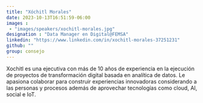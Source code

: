 ```yaml
---
title: "Xóchitl Morales"
date: 2023-10-13T16:51:59-06:00
images : 
 - "images/speakers/xochitl-morales.jpg"
designation : "Data Manager en Digital@FEMSA"
linkedin: "https://www.linkedin.com/in/xochitl-morales-37251231"
github: ""
group: consejo
---
```


Xochitl es una ejecutiva con más de 10 años de experiencia en la ejecución de proyectos de transformación digital basada en analítica de datos. Le apasiona colaborar para construir experiencias innovadoras considerando a las personas y procesos además de aprovechar tecnologías como cloud, AI, social e IoT.